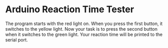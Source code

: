 # Arduino Reaction Time Tester

The program starts with the red light on. When you press the first button, it switches to the yellow light. Now your task is to press the second button when it switches to the green light. Your reaction time will be printed to the serial port.
